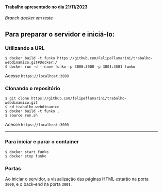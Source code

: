 #### Trabalho apresentado no dia 21/11/2023
###### Branch docker em teste
## Para preparar o servidor e iniciá-lo:

### Utilizando a URL
```
$ docker build -t funko https://github.com/FelipeFlamarini/trabalho-webdinamico.git#Docker:/
$ docker run -d --name funko -p 3000:3000 -p 3001:3001 funko
```
Acesse `https://localhost:3000`

### Clonando o repositório

```
$ git clone https://github.com/felipeflamarini/trabalho-webdinamico.git
$ cd trabalho-webdinamico
$ docker build -t funko .
$ source run.sh
```
Acesse `https://localhost:3000`
* * *

### Para iniciar e parar o container
`$ docker start funko`\
`$ docker stop funko`

### Portas
Ao iniciar o servidor, a visualização das páginas HTML estarão na porta `3000`, e o back-end na porta `3001`.